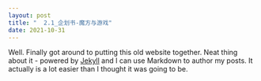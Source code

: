 ```yaml
---
layout: post
title: "  2.1_企划书-魔方与游戏"
date: 2021-10-31
---
```


Well. Finally got around to putting this old website together. Neat thing about it - powered by [Jekyll](http://jekyllrb.com) and I can use Markdown to author my posts. It actually is a lot easier than I thought it was going to be.
